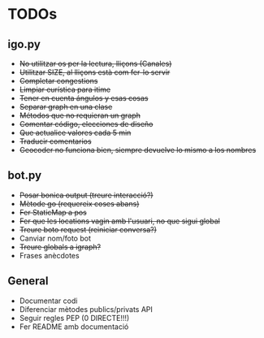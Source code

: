 # TODOs

## igo.py
- ~~No utilitzar os per la lectura, lliçons (Canales)~~
- ~~Utilitzar SIZE, al lliçons està com fer-lo servir~~
- ~~Completar congestions~~
- ~~Limpiar eurística para itime~~
- ~~Tener en cuenta ángulos y esas cosas~~
- ~~Separar graph en una clase~~
- ~~Métodos que no requieran un graph~~
- ~~Comentar código, elecciones de diseño~~
- ~~Que actualice valores cada 5 min~~
- ~~Traducir comentarios~~
- ~~Geocoder no funciona bien, siempre devuelve lo mismo a los nombres~~

## bot.py
- ~~Posar bonica output (treure interacció?)~~
- ~~Mètode go (requereix coses abans)~~
- ~~Fer StaticMap a pos~~
- ~~Fer que les locations vagin amb l'usuari, no que sigui global~~
- ~~Treure boto request (reiniciar conversa?)~~
- Canviar nom/foto bot
- ~~Treure globals a igraph?~~
- Frases anècdotes

## General
- Documentar codi
- Diferenciar mètodes publics/privats API
- Seguir regles PEP (0 DIRECTE!!!)
- Fer README amb documentació

